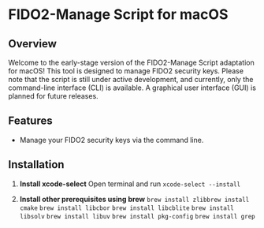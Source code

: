 # FIDO2-Manage Script for macOS

## Overview
Welcome to the early-stage version of the FIDO2-Manage Script adaptation for macOS! This tool is designed to manage FIDO2 security keys. Please note that the script is still under active development, and currently, only the command-line interface (CLI) is available. A graphical user interface (GUI) is planned for future releases.

## Features
- Manage your FIDO2 security keys via the command line.

## Installation

1. **Install xcode-select**
   Open terminal and run  `xcode-select --install`

1. **Install other prerequisites using brew**
`brew install zlibbrew install cmake`
`brew install libcbor`
`brew install libcblite`
`brew install libsolv`
`brew install libuv`
`brew install pkg-config`
`brew install grep`
   
